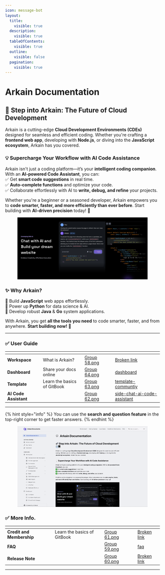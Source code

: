 ```yaml
---
icon: message-bot
layout:
  title:
    visible: true
  description:
    visible: true
  tableOfContents:
    visible: true
  outline:
    visible: false
  pagination:
    visible: true
---
```


# Arkain Documentation

## 🚀 **Step into Arkain: The Future of Cloud Development**

Arkain is a cutting-edge **Cloud Development Environments (CDEs)** designed for seamless and efficient coding. Whether you're crafting a **frontend web app**, developing with **Node.js**, or diving into the **JavaScript ecosystem**, Arkain has you covered.

### 💡 **Supercharge Your Workflow with AI Code Assistance**

Arkain isn't just a coding platform—it’s your **intelligent coding companion**. With an **AI-powered Code Assistant**, you can:\
✅ Get **smart code suggestions** in real time.\
✅ **Auto-complete functions** and optimize your code.\
✅ Collaborate effortlessly with AI to **write, debug, and refine** your projects.

Whether you're a beginner or a seasoned developer, Arkain empowers you to **code smarter, faster, and more efficiently than ever before**. Start building with **AI-driven precision** today! 🚀

<figure><img src=".gitbook/assets/image (25).png" alt=""><figcaption></figcaption></figure>

### ✨ **Why Arkain?**

🔹 Build **JavaScript** web apps effortlessly.\
🔹 Power up **Python** for data science & AI.\
🔹 Develop robust **Java** & **Go** system applications.

With Arkain, you get **all the tools you need** to code smarter, faster, and from anywhere. **Start building now!** 🚀



***

### ✅  User Guide

<table data-card-size="large" data-view="cards" data-full-width="false"><thead><tr><th></th><th data-hidden></th><th data-hidden data-card-cover data-type="files"></th><th data-hidden></th><th data-hidden data-card-target data-type="content-ref"></th></tr></thead><tbody><tr><td><strong>Workspace</strong></td><td>What is Arkain?</td><td><a href=".gitbook/assets/Group 58.png">Group 58.png</a></td><td></td><td><a href="broken-reference">Broken link</a></td></tr><tr><td><strong>Dashboard</strong></td><td>Share your docs online</td><td><a href=".gitbook/assets/Group 64.png">Group 64.png</a></td><td></td><td><a href="user-guide/dashboard/">dashboard</a></td></tr><tr><td><strong>Template</strong></td><td>Learn the basics of GitBook</td><td><a href=".gitbook/assets/Group 63.png">Group 63.png</a></td><td></td><td><a href="user-guide/template-communtiy/">template-communtiy</a></td></tr><tr><td><strong>AI Code Assistant</strong></td><td></td><td><a href=".gitbook/assets/Group 62.png">Group 62.png</a></td><td></td><td><a href="user-guide/side-chat-ai-code-assistant/">side-chat-ai-code-assistant</a></td></tr></tbody></table>

***

{% hint style="info" %}
You can use the **search and question feature** in the top-right corner to get faster answers.
{% endhint %}

<figure><img src=".gitbook/assets/2025-02-0111.24.56-ezgif.com-video-to-gif-converter.gif" alt=""><figcaption></figcaption></figure>

### ✅ More Info.

<table data-view="cards" data-full-width="false"><thead><tr><th></th><th data-hidden></th><th data-hidden data-card-cover data-type="files"></th><th data-hidden></th><th data-hidden data-card-target data-type="content-ref"></th></tr></thead><tbody><tr><td><strong>Credit and Membership</strong></td><td>Learn the basics of GitBook</td><td><a href=".gitbook/assets/Group 61.png">Group 61.png</a></td><td></td><td><a href="broken-reference">Broken link</a></td></tr><tr><td><strong>FAQ</strong></td><td></td><td><a href=".gitbook/assets/Group 59.png">Group 59.png</a></td><td></td><td><a href="faq/faq/">faq</a></td></tr><tr><td><strong>Release Note</strong></td><td></td><td><a href=".gitbook/assets/Group 60.png">Group 60.png</a></td><td></td><td><a href="broken-reference">Broken link</a></td></tr></tbody></table>

***
